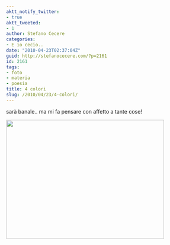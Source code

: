 ```yaml
---
aktt_notify_twitter:
- true
aktt_tweeted:
- 1
author: Stefano Cecere
categories:
- E io cecio..
date: "2010-04-23T02:37:04Z"
guid: http://stefanocecere.com/?p=2161
id: 2161
tags:
- foto
- materia
- poesia
title: 4 colori
slug: /2010/04/23/4-colori/
---
```


sarà banale.. ma mi fa pensare con affetto a tante cose!

<img src="http://stefanocecere.com/wp-content/uploads/sites/3/2010/04/4colori-426x320.jpg" alt="" title="4colori" width="426" height="320" class="aligncenter size-medium wp-image-2162" />